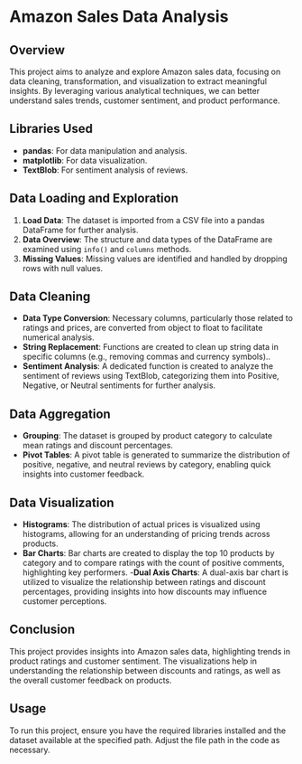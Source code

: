 # Amazon Sales Data Analysis

## Overview
This project aims to analyze and explore Amazon sales data, focusing on data cleaning, transformation, and visualization to extract meaningful insights. By leveraging various analytical techniques, we can better understand sales trends, customer sentiment, and product performance.

## Libraries Used
- **pandas**: For data manipulation and analysis.
- **matplotlib**: For data visualization.
- **TextBlob**: For sentiment analysis of reviews.

## Data Loading and Exploration
1. **Load Data**: The dataset is imported from a CSV file into a pandas DataFrame for further analysis.
2. **Data Overview**: The structure and data types of the DataFrame are examined using `info()` and `columns` methods.
3. **Missing Values**: Missing values are identified and handled by dropping rows with null values.

## Data Cleaning
- **Data Type Conversion**: Necessary columns, particularly those related to ratings and prices, are converted from object to float to facilitate numerical analysis.
- **String Replacement**: Functions are created to clean up string data in specific columns (e.g., removing commas and currency symbols)..
- **Sentiment Analysis**: A dedicated function is created to analyze the sentiment of reviews using TextBlob, categorizing them into Positive, Negative, or Neutral sentiments for further analysis.

## Data Aggregation
- **Grouping**: The dataset is grouped by product category to calculate mean ratings and discount percentages.
- **Pivot Tables**: A pivot table is generated to summarize the distribution of positive, negative, and neutral reviews by category, enabling quick insights into customer feedback.

## Data Visualization
- **Histograms**: The distribution of actual prices is visualized using histograms, allowing for an understanding of pricing trends across products.
- **Bar Charts**: Bar charts are created to display the top 10 products by category and to compare ratings with the count of positive comments, highlighting key performers.
-**Dual Axis Charts**: A dual-axis bar chart is utilized to visualize the relationship between ratings and discount percentages, providing insights into how discounts may influence customer perceptions.

## Conclusion
This project provides insights into Amazon sales data, highlighting trends in product ratings and customer sentiment. The visualizations help in understanding the relationship between discounts and ratings, as well as the overall customer feedback on products.

## Usage
To run this project, ensure you have the required libraries installed and the dataset available at the specified path. Adjust the file path in the code as necessary.





